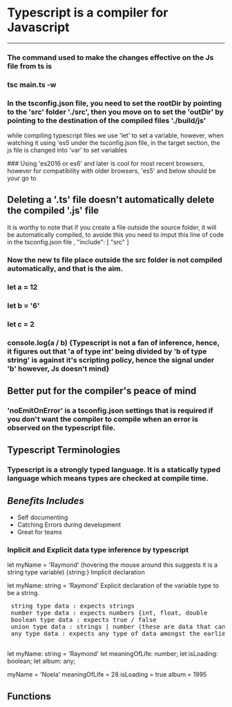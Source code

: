 # Typescript is a compiler for Javascript
---

### The command used to make the changes effective on the Js file from ts is
<h3><strong>tsc main.ts -w</strong></h3>

### In the tsconfig.json file, you need to set the rootDir by pointing to the 'src' folder './src', then you move on to set the 'outDir' by pointing to the destination of the compiled files './build/js'

<p> while compiling typescript files we use 'let' to set a variable, however, when watching it using 'es5 under the tsconfig.json file, in the target section, the js file is changed into 'var' to set variables</p>
### Using 'es2016 or es6' and later is cool for most recent browsers, however for compatibility with older browsers, 'es5' and below should be your go to</p>

<h2> Deleting a '.ts' file doesn't automatically delete the compiled '.js' file</h2>

<p>It is worthy to note that if you create a file outside the source folder, it will be automatically compiled, to avoide this you need to imput this line of code in the tsconfig.json file ,
  "include": [
    "src"
  ]</p>

### Now the new ts file place outside the src folder is not compiled automatically, and that is the aim.

### let a = 12
### let b = '6'
### let c = 2

### console.log(a / b) {Typescript is not a fan of inference, hence, it figures out that 'a of type int' being divided by 'b of type string' is against it's scripting policy, hence the signal under 'b' however, Js doesn't mind}

## Better put for the compiler's peace of mind
<!-- let a: number = 12
     let b: number = 6
     let c: number = 2 -->

### 'noEmitOnError' is a tsconfig.json settings that is required if you don't want the compiler to compile when an error is observed on the typescript file. 

## Typescript Terminologies

### Typescript is a strongly typed language. It is a statically typed language which means types are checked at compile time.

## <em> Benefits Includes </em>
<ul>
    <li> Self documenting </li>
    <li> Catching Errors during development</li>
    <li> Great for teams</li>
</ul>

### Inplicit and Explicit data type inference by typescript
   let myName = 'Raymond' (hovering the mouse around this suggests it is a string type variable) {string:} Implicit declaration

   let myName: string = 'Raymond' Explicit declaration of the variable type to be a string.
<pre>
 string type data : expects strings 
 number type data : expects numbers {int, float, double
 boolean type data : expects true / false
 union type data : strings | number (these are data that can either be number or strings)
 any type data : expects any type of data amongst the earlier declared
 </pre>

let myName: string = 'Raymond'
let meaningOfLife: number;
let isLoading: boolean;
let album: any;

myName = 'Noela'
meaningOfLife = 28
isLoading = true
album = 1995

## Functions
